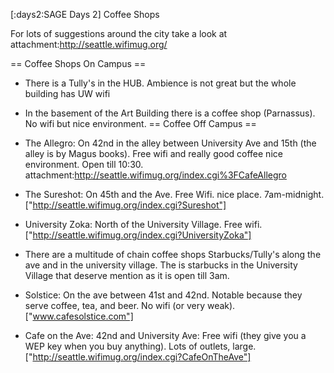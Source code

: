 [:days2:SAGE Days 2] Coffee Shops

For lots of suggestions around the city take a look at attachment:http://seattle.wifimug.org/

== Coffee Shops On Campus ==
 * There is a Tully's in the HUB. Ambience is not great but the whole building has UW wifi
 * In the basement of the Art Building there is a coffee shop (Parnassus). No wifi but nice environment.
== Coffee Off Campus ==
 * The Allegro: On 42nd in the alley between University Ave and 15th (the alley is by Magus books). Free wifi and really good coffee nice environment. Open till 10:30.  attachment:http://seattle.wifimug.org/index.cgi%3FCafeAllegro

 * The Sureshot: On 45th and the Ave. Free Wifi. nice place.  7am-midnight. ["http://seattle.wifimug.org/index.cgi?Sureshot"]

 * University Zoka: North of the University Village. Free wifi. ["http://seattle.wifimug.org/index.cgi?UniversityZoka"]

 * There are a multitude of chain coffee shops Starbucks/Tully's along the ave and in the university village. The is starbucks in the University Village  that deserve mention as it is open till 3am.
 * Solstice: On the ave between 41st and 42nd.  Notable because they serve coffee, tea, and beer. No wifi (or very weak).  ["www.cafesolstice.com"]

 * Cafe on the Ave: 42nd and University Ave: Free wifi (they give  you a WEP key when you buy anything). Lots of outlets, large. ["http://seattle.wifimug.org/index.cgi?CafeOnTheAve"]
